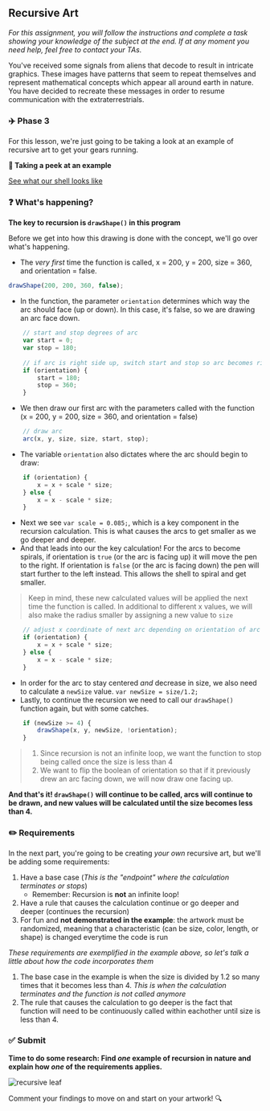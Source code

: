 ## Recursive Art

*For this assignment, you will follow the instructions and complete a task showing your knowledge of the subject at the end. If at any moment you need help, feel free to contact your TAs.*

You've received some signals from aliens that decode to result in intricate graphics. These images have patterns that seem to repeat themselves and represent mathematical concepts which appear all around earth in nature. You have decided to recreate these messages in order to resume communication with the extraterrestrials.
### :airplane: Phase 3

For this lesson, we're just going to be taking a look at an example of recursive art to get your gears running.

**:eyes: Taking a peek at an example**

[See what our shell looks like](https://www.khanacademy.org/computer-programming/drawing-a-shell-through-recursion/5014901340454912)

### :question: What's happening?

**The key to recursion is `drawShape()` in this program**

Before we get into how this drawing is done with the concept, we'll go over what's happening.

* The *very first* time the function is called, x = 200, y = 200, size = 360, and orientation = false.
```js
drawShape(200, 200, 360, false);
```

* In the function, the parameter `orientation` determines which way the arc should face (up or down). In this case, it's false, so we are drawing an arc face down.
```js
    // start and stop degrees of arc
    var start = 0;
    var stop = 180;
    
    // if arc is right side up, switch start and stop so arc becomes right side up
    if (orientation) {
        start = 180;
        stop = 360;
    }
```

* We then draw our first arc with the parameters called with the function (x = 200, y = 200, size = 360, and orientation = false)
```js
    // draw arc
    arc(x, y, size, size, start, stop);
```

* The variable `orientation` also dictates where the arc should begin to draw:
```js
    if (orientation) {
        x = x + scale * size;
    } else {
        x = x - scale * size;
    }
```

* Next we see `var scale = 0.085;`, which is a key component in the recursion calculation. This is what causes the arcs to get smaller as we go deeper and deeper.
* And that leads into our the key calculation! For the arcs to become spirals, if orientation is `true` (or the arc is facing up) it will move the pen to the right. If orientation is `false` (or the arc is facing down) the pen will start further to the left instead. This allows the shell to spiral and get smaller.
> Keep in mind, these new calculated values will be applied the next time the function is called. In additional to different x values, we will also make the radius smaller by assigning a new value to `size`
```js
    // adjust x coordinate of next arc depending on orientation of arc
    if (orientation) {
        x = x + scale * size;
    } else {
        x = x - scale * size;
    }
```
* In order for the arc to stay centered *and* decrease in size, we also need to calculate a `newSize` value. `var newSize = size/1.2;`
* Lastly, to continue the recursion we need to call our `drawShape()` function again, but with some catches.
```js
    if (newSize >= 4) {
        drawShape(x, y, newSize, !orientation);
    }
```
> 1. Since recursion is not an infinite loop, we want the function to stop being called once the size is less than 4
> 2. We want to flip the boolean of orientation so that if it previously drew an arc facing down, we will now draw one facing up.

**And that's it! `drawShape()` will continue to be called, arcs will continue to be drawn, and new values will be calculated until the size becomes less than 4.**


### :pencil2: Requirements

In the next part, you're going to be creating *your own* recursive art, but we'll be adding some requirements:
1) Have a base case (*This is the "endpoint" where the calculation terminates or stops*)
    * Remember: Recursion is **not** an infinite loop!
2) Have a rule that causes the calculation continue or go deeper and deeper (continues the recursion)
3) For fun and **not demonstrated in the example**: the artwork must be randomized, meaning that a characteristic (can be size, color, length, or shape) is changed everytime the code is run

*These requirements are exemplified in the example above, so let's talk a little about how the code incorporates them*

1) The base case in the example is when the size is divided by 1.2 so many times that it becomes less than 4. *This is when the calculation terminates and the function is not called anymore*
2) The rule that causes the calculation to go deeper is the fact that function will need to be continuously called within eachother until size is less than 4.

### ✅ Submit

**Time to do some research: Find *one* example of recursion in nature and explain how *one* of the requirements applies.**

![recursive leaf](https://qph.fs.quoracdn.net/main-qimg-391b16b1db97d8d518a0abf46cf725d2)

Comment your findings to move on and start on your artwork! :mag:
